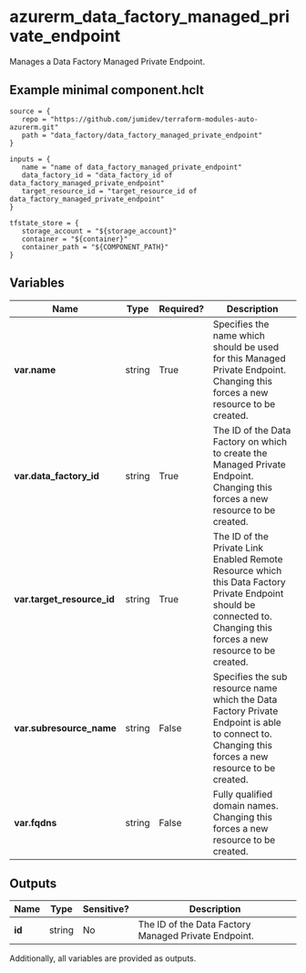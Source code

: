 # azurerm_data_factory_managed_private_endpoint

Manages a Data Factory Managed Private Endpoint.

## Example minimal component.hclt

```hcl
source = {
   repo = "https://github.com/jumidev/terraform-modules-auto-azurerm.git" 
   path = "data_factory/data_factory_managed_private_endpoint" 
}

inputs = {
   name = "name of data_factory_managed_private_endpoint" 
   data_factory_id = "data_factory_id of data_factory_managed_private_endpoint" 
   target_resource_id = "target_resource_id of data_factory_managed_private_endpoint" 
}

tfstate_store = {
   storage_account = "${storage_account}" 
   container = "${container}" 
   container_path = "${COMPONENT_PATH}" 
}

```

## Variables

| Name | Type | Required? |  Description |
| ---- | ---- | --------- |  ----------- |
| **var.name** | string | True | Specifies the name which should be used for this Managed Private Endpoint. Changing this forces a new resource to be created. | 
| **var.data_factory_id** | string | True | The ID of the Data Factory on which to create the Managed Private Endpoint. Changing this forces a new resource to be created. | 
| **var.target_resource_id** | string | True | The ID of the Private Link Enabled Remote Resource which this Data Factory Private Endpoint should be connected to. Changing this forces a new resource to be created. | 
| **var.subresource_name** | string | False | Specifies the sub resource name which the Data Factory Private Endpoint is able to connect to. Changing this forces a new resource to be created. | 
| **var.fqdns** | string | False | Fully qualified domain names. Changing this forces a new resource to be created. | 



## Outputs

| Name | Type | Sensitive? | Description |
| ---- | ---- | --------- | --------- |
| **id** | string | No  | The ID of the Data Factory Managed Private Endpoint. | 

Additionally, all variables are provided as outputs.
